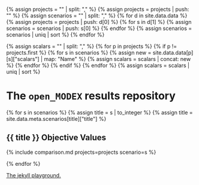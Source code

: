 ---
---

<link rel="stylesheet" type="text/css" href="https://cdn.datatables.net/1.10.20/css/jquery.dataTables.css">
<script src="https://ajax.googleapis.com/ajax/libs/jquery/3.4.1/jquery.min.js"></script>
<script type="text/javascript" charset="utf8" src="https://cdn.datatables.net/1.10.20/js/jquery.dataTables.js"></script>

<script>
$(document).ready(function() {
    $('table').DataTable( {
        "paging": false,
        "info": false,
        "searching": false
    } );
} );
</script>

{% assign projects = "" | split: "," %}
{% assign projects = projects | push: "" %}
{% assign scenarios = "" | split: "," %}
{% for d in site.data.data %}
  {% assign projects = projects | push: d[0] %}
  {% for s in d[1] %}
    {% assign scenarios = scenarios | push: s[0] %}
  {% endfor %}
  {% assign scenarios = scenarios | uniq | sort %}
{% endfor %}

{% assign scalars = "" | split: "," %}
{% for p in projects %} {% if p != projects.first %}
  {% for s in scenarios %}
    {% assign new = site.data.data[p][s]["scalars"] | map: "Name" %}
    {% assign scalars = scalars | concat: new %}
  {% endfor %}
{% endif %} {% endfor %}
{% assign scalars = scalars | uniq | sort %}

# The `open_MODEX` results repository

{% for s in scenarios %}
{% assign title = s | to_integer %}
{% assign title = site.data.meta.scenarios[title]["title"] %}
## {{ title }} Objective Values

{% include comparison.md projects=projects scenario=s %}

{% endfor %}

[The jekyll playground.](playground.html)

